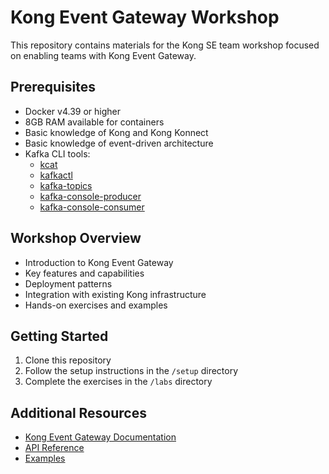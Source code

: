 # Kong Event Gateway Workshop

This repository contains materials for the Kong SE team workshop focused on enabling teams with Kong Event Gateway.

## Prerequisites

- Docker v4.39 or higher
- 8GB RAM available for containers
- Basic knowledge of Kong and Kong Konnect
- Basic knowledge of event-driven architecture
- Kafka CLI tools:
    - [kcat](https://github.com/edenhill/kcat)
    - [kafkactl](https://github.com/segmentio/kafkactl)
    - [kafka-topics](https://kafka.apache.org/documentation/#command_line_tools)
    - [kafka-console-producer](https://kafka.apache.org/documentation/#command_line_tools)
    - [kafka-console-consumer](https://kafka.apache.org/documentation/#command_line_tools)

## Workshop Overview

- Introduction to Kong Event Gateway
- Key features and capabilities
- Deployment patterns
- Integration with existing Kong infrastructure
- Hands-on exercises and examples

## Getting Started

1. Clone this repository
2. Follow the setup instructions in the `/setup` directory
3. Complete the exercises in the `/labs` directory

## Additional Resources

- [Kong Event Gateway Documentation](https://developer.konghq.com/index/event-gateway/)
- [API Reference](https://developer.konghq.com/api/event-gateway/knep/v0/)
- [Examples](https://github.com/hguerrero/kong-event-gw-examples)
